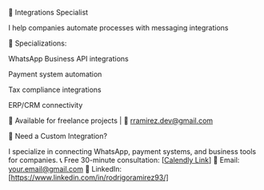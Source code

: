 🚀 Integrations Specialist

I help companies automate processes with messaging integrations

🔧 Specializations:

WhatsApp Business API integrations

Payment system automation

Tax compliance integrations

ERP/CRM connectivity

💼 Available for freelance projects | 📧 rramirez.dev@gmail.com


💼 Need a Custom Integration?

I specialize in connecting WhatsApp, payment systems, and business tools for companies.
📞 Free 30-minute consultation: [[Calendly Link](https://calendly.com/rramirez731/30min)]
💌 Email: your.email@gmail.com
🔗 LinkedIn: [https://www.linkedin.com/in/rodrigoramirez93/]
